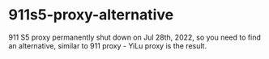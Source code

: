 # 911s5-proxy-alternative
911 S5 proxy permanently shut down on Jul 28th, 2022, so you need to find an alternative, similar to 911 proxy - YiLu proxy is the result.
